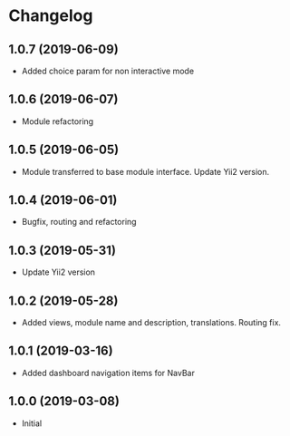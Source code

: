 Changelog
=========

## 1.0.7 (2019-06-09)
 * Added choice param for non interactive mode
 
## 1.0.6 (2019-06-07)
 * Module refactoring
 
## 1.0.5 (2019-06-05)
 * Module transferred to base module interface. Update Yii2 version.

## 1.0.4 (2019-06-01)
 * Bugfix, routing and refactoring

## 1.0.3 (2019-05-31)
 * Update Yii2 version
 
## 1.0.2 (2019-05-28)
 * Added views, module name and description, translations. Routing fix.
 
## 1.0.1 (2019-03-16)
 * Added dashboard navigation items for NavBar

## 1.0.0 (2019-03-08)
 * Initial